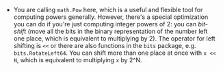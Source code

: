 - You are calling `math.Pow` here, which is a useful and flexible tool for computing powers generally. However, there's a special optimization you can do if you're just computing integer powers of 2: you can _bit-shift_ (move all the bits in the binary representation of the number left one place, which is equivalent to multiplying by 2). The operator for left shifting is `<<` or there are also functions in the `bits` package, e.g. `bits.RotateLeft64`. You can shift more than one place at once with `x << N`, which is equivalent to multiplying `x` by 2^N.
